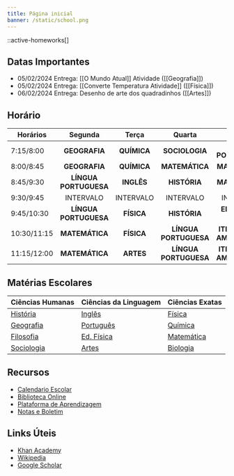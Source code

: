 ```yaml
---
title: Página inicial
banner: /static/school.png
---
```

::active-homeworks[]

## Datas Importantes
- 05/02/2024 Entrega: [[O Mundo Atual]] Atividade ([[Geografia]])
- 05/02/2024 Entrega: [[Converte Temperatura Atividade]] ([[Física]])
- 06/02/2024 Entrega: Desenho de arte dos quadradinhos ([[Artes]])

## Horário
| Horários | Segunda | Terça | Quarta | Quinta | Sexta |
| ---- | :--: | :--: | :--: | :--: | :--: |
| 7:15/8:00 | **GEOGRAFIA** |**QUÍMICA** | **SOCIOLOGIA** | **LÍNGUA PORTUGUESA** | **EDUCAÇÃO AMBIENTAL** |
| 8:00/8:45 | **GEOGRAFIA** | **QUÍMICA** | **MATEMÁTICA** | **MATEMÁTICA** | **BIOLOGIA** |
| 8:45/9:30 | **LÍNGUA PORTUGUESA** | **INGLÊS** | **HISTÓRIA** | **MATEMÁTICA** | **BIOLOGIA** |
| 9:30/9:45 | INTERVALO | INTERVALO | INTERVALO | INTERVALO | INTERVALO |
| 9:45/10:30 | **LÍNGUA PORTUGUESA** | **FÍSICA** | **HISTÓRIA** | **EDUCAÇÃO FÍSICA** | **ELETIVA** |
| 10:30/11:15 | **MATEMÁTICA** | **FÍSICA** | **LÍNGUA PORTUGUESA** | **ITINERÁRIOS AMAZÔNICOS** | **PROJETO DE VIDA** |
| 11:15/12:00 | **MATEMÁTICA** | **ARTES** | **LÍNGUA PORTUGUESA** | **ITINERÁRIOS AMAZÔNICOS** | **FILOSOFIA** |

## Matérias Escolares
| Ciências Humanas          | Ciências da Linguagem             | Ciências Exatas           |
|---------------------------|-----------------------------------|---------------------------|
| [História](/História)     | [Inglês](/Inglês)                 | [Física](/Física)         |
| [Geografia](/Geografia)   | [Português](/Língua%20Portuguesa) | [Química](/Química)       |
| [Filosofia](/Filosofia)   | [Ed. Física](/Educação%20Física)  | [Matemática](/Matemática) |
| [Sociologia](/Sociologia) | [Artes](/Artes)                   | [Biologia](/Biologia)     |

## Recursos
- [Calendario Escolar](https://www.seduc.pa.gov.br/pagina/6749-calendario-escolar)
- [Biblioteca Online](https://libraryofbabel.info/)
- [Plataforma de Aprendizagem](https://www.todamateria.com.br/)
- [Notas e Boletim](https://www.seduc.pa.gov.br/portal/boletim_online/index.php)

## Links Úteis
- [Khan Academy](https://pt.khanacademy.org/profile/me/courses)
- [Wikipedia](https://www.wikipedia.org/)
- [Google Scholar](https://scholar.google.com/)
